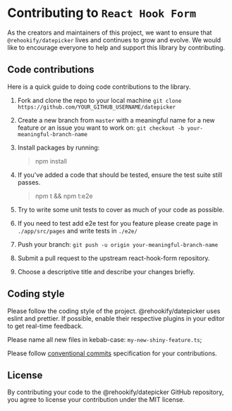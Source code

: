 # Contributing to `React Hook Form`

As the creators and maintainers of this project, we want to ensure that `@rehookify/datepicker` lives and continues to grow and evolve. We would like to encourage everyone to help and support this library by contributing.

## Code contributions

Here is a quick guide to doing code contributions to the library.

1. Fork and clone the repo to your local machine `git clone https://github.com/YOUR_GITHUB_USERNAME/datepicker`

2. Create a new branch from `master` with a meaningful name for a new feature or an issue you want to work on: `git checkout -b your-meaningful-branch-name`

3. Install packages by running:

   > npm install

4. If you've added a code that should be tested, ensure the test suite still passes.

   > npm t && npm t:e2e

5. Try to write some unit tests to cover as much of your code as possible.

6. If you need to test add e2e test for you feature please create page in `./app/src/pages` and write tests in `./e2e/`

7. Push your branch: `git push -u origin your-meaningful-branch-name`

8. Submit a pull request to the upstream react-hook-form repository.

9. Choose a descriptive title and describe your changes briefly.

## Coding style

Please follow the coding style of the project. @rehookify/datepicker uses eslint and prettier. If possible, enable their respective plugins in your editor to get real-time feedback.

Please name all new files in kebab-case: `my-new-shiny-feature.ts`;

Please follow [conventional commits](https://www.conventionalcommits.org/en/v1.0.0/) specification for your contributions.

## License

By contributing your code to the @rehookify/datepicker GitHub repository, you agree to license your contribution under the MIT license.
